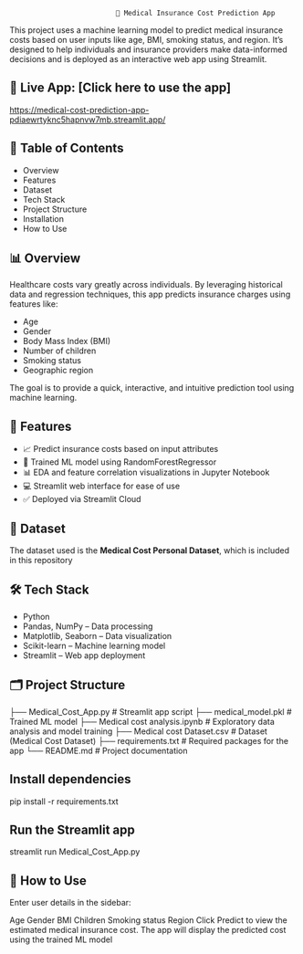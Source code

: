                               🏥 Medical Insurance Cost Prediction App

This project uses a machine learning model to predict medical insurance costs based on user inputs like age, BMI, smoking status, and region. It’s designed to help individuals and insurance providers make data-informed decisions and is deployed as an interactive web app using Streamlit.

 ## 🔗 Live App: [Click here to use the app]
 https://medical-cost-prediction-app-pdiaewrtyknc5hapnvw7mb.streamlit.app/

## 📌 Table of Contents

- Overview
- Features
- Dataset
- Tech Stack
- Project Structure
- Installation
- How to Use


## 📊 Overview

Healthcare costs vary greatly across individuals. By leveraging historical data and regression techniques, this app predicts insurance charges using features like:

- Age  
- Gender  
- Body Mass Index (BMI)  
- Number of children  
- Smoking status  
- Geographic region

The goal is to provide a quick, interactive, and intuitive prediction tool using machine learning.

## 🚀 Features

- 📈 Predict insurance costs based on input attributes  
- 🧠 Trained ML model using RandomForestRegressor  
- 📊 EDA and feature correlation visualizations in Jupyter Notebook  
- 💻 Streamlit web interface for ease of use  
- ✅ Deployed via Streamlit Cloud


## 📂 Dataset
The dataset used is the **Medical Cost Personal Dataset**, which is included in this repository


## 🛠 Tech Stack

- Python
- Pandas, NumPy – Data processing
- Matplotlib, Seaborn – Data visualization
- Scikit-learn – Machine learning model
- Streamlit – Web app deployment


## 🗂 Project Structure

├── Medical_Cost_App.py # Streamlit app script
├── medical_model.pkl # Trained ML model
├── Medical cost analysis.ipynb # Exploratory data analysis and model training
├── Medical cost Dataset.csv # Dataset (Medical Cost Dataset)
├── requirements.txt # Required packages for the app
└── README.md # Project documentation

## Install dependencies
pip install -r requirements.txt

## Run the Streamlit app
streamlit run Medical_Cost_App.py


## 🧪 How to Use
Enter user details in the sidebar:

Age
Gender
BMI
Children
Smoking status
Region
Click Predict to view the estimated medical insurance cost.
The app will display the predicted cost using the trained ML model
